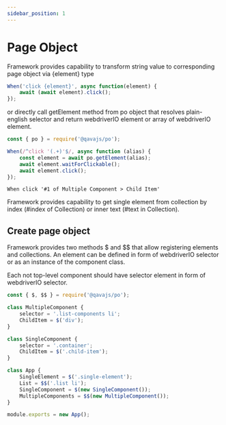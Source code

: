 ```yaml
---
sidebar_position: 1
---
```


# Page Object
Framework provides capability to transform string value to corresponding page object via
{element} type
```javascript
When('click {element}', async function(element) {
    await (await element).click();
});
```
or directly call getElement method from po object that resolves plain-english selector and return webdriverIO element or array of webdriverIO element.
```javascript
const { po } = require('@qavajs/po');

When(/^click '(.+)'$/, async function (alias) {
    const element = await po.getElement(alias);
    await element.waitForClickable();
    await element.click();
});
```

```gherkin
When click '#1 of Multiple Component > Child Item'
```

Framework provides capability to get single element from collection by index (#index of Collection) or inner text (#text in Collection).

## Create page object

Framework provides two methods $ and $$ that allow registering elements and collections.
An element can be defined in form of webdriverIO selector or as an instance of the component class.

Each not top-level component should have selector element in form of webdriverIO selector.
```javascript
const { $, $$ } = require('@qavajs/po');

class MultipleComponent {
    selector = '.list-components li';
    ChildItem = $('div');
}

class SingleComponent {
    selector = '.container';
    ChildItem = $('.child-item');
}

class App {
    SingleElement = $('.single-element');
    List = $$('.list li');
    SingleComponent = $(new SingleComponent());
    MultipleComponents = $$(new MultipleComponent());
}

module.exports = new App();
```
